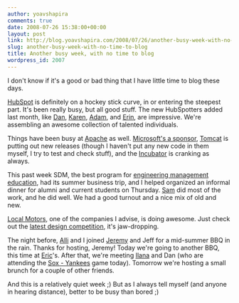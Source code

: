 ```yaml
---
author: yoavshapira
comments: true
date: 2008-07-26 15:38:00+00:00
layout: post
link: http://blog.yoavshapira.com/2008/07/26/another-busy-week-with-no-time-to-blog/
slug: another-busy-week-with-no-time-to-blog
title: Another busy week, with no time to blog
wordpress_id: 2007
---
```


I don't know if it's a good or bad thing that I have little time to blog these days.  
  
[HubSpot](http://www.hubspot.com/) is definitely on a hockey stick curve, in or entering the steepest part.  It's been really busy, but all good stuff.  The new HubSpotters added last month, like [Dan](http://www.dandunn.org/blog/), [Karen](http://www.gormandizing.com/), [Adam](http://adam.ierymenko.name/), and [Erin](http://www.linkedin.com/in/erincolbert), are impressive.  We're assembling an awesome collection of talented individuals.  
  
Things have been busy at [Apache](http://www.apache.org/) as well.  [Microsoft's a sponsor](http://apache.slashdot.org/article.pl?sid=08/07/25/2135202), [Tomcat](http://tomcat.apache.org/) is putting out new releases (though I haven't put any new code in them myself, I try to test and check stuff), and the [Incubator](http://incubator.apache.org/) is cranking as always.  
  
This past week SDM, the best program for [engineering management education](http://sdm.mit.edu/), had its summer business trip, and I helped organized an informal dinner for alumni and current students on Thursday.  [Sam](http://www.cybersam.org/) did most of the work, and he did well.  We had a good turnout and a nice mix of old and new.  
  
[Local Motors](http://www.local-motors.com/), one of the companies I advise, is doing awesome.  Just check out the [latest design competition](http://www.local-motors.com/), it's jaw-dropping.  
  
The night before, [Alli](http://allisonshapira.com/) and I joined [Jeremy](http://jeremy.haber.googlepages.com/) and Jeff for a mid-summer BBQ in the rain.  Thanks for hosting, Jeremy!  Today we're going to another BBQ, this time at [Eric](http://efsavage.com/blog/)'s.  After that, we're meeting [Ilana](http://www.ilanadavidi.blogspot.com/) and Dan (who are attending the [Sox - Yankees](http://redsox.com/) game today).  Tomorrow we're hosting a small brunch for a couple of other friends.  
  
And this is a relatively quiet week ;)  But as I always tell myself (and anyone in hearing distance), better to be busy than bored ;)
